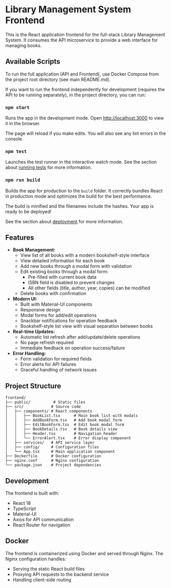 # Library Management System Frontend

This is the React application frontend for the full-stack Library Management System.
It consumes the API microservice to provide a web interface for managing books.


## Available Scripts

To run the full application (API and Frontend), use Docker Compose from the project root directory (see main README.md).

If you want to run the frontend independently for development (requires the API to be running separately), in the project directory, you can run:

### `npm start`

Runs the app in the development mode.
Open [http://localhost:3000](http://localhost:3000) to view it in the browser.

The page will reload if you make edits.
You will also see any lint errors in the console.

### `npm test`

Launches the test runner in the interactive watch mode.
See the section about [running tests](https://facebook.github.io/create-react-app/docs/running-tests) for more information.

### `npm run build`

Builds the app for production to the `build` folder.
It correctly bundles React in production mode and optimizes the build for the best performance.

The build is minified and the filenames include the hashes.
Your app is ready to be deployed!

See the section about [deployment](https://facebook.github.io/create-react-app/docs/deployment) for more information.

## Features

- **Book Management:**
  - View list of all books with a modern bookshelf-style interface
  - View detailed information for each book
  - Add new books through a modal form with validation
  - Edit existing books through a modal form:
    - Pre-filled with current book data
    - ISBN field is disabled to prevent changes
    - All other fields (title, author, year, copies) can be modified
  - Delete books with confirmation
- **Modern UI:**
  - Built with Material-UI components
  - Responsive design
  - Modal forms for add/edit operations
  - Snackbar notifications for operation feedback
  - Bookshelf-style list view with visual separation between books
- **Real-time Updates:**
  - Automatic list refresh after add/update/delete operations
  - No page refresh required
  - Immediate feedback on operation success/failure
- **Error Handling:**
  - Form validation for required fields
  - Error alerts for API failures
  - Graceful handling of network issues

## Project Structure

```
frontend/
├── public/          # Static files
├── src/            # Source code
│   ├── components/ # React components
│   │   ├── BookList.tsx      # Main book list with modals
│   │   ├── AddBookForm.tsx   # Add book modal form
│   │   ├── EditBookForm.tsx  # Edit book modal form
│   │   ├── BookDetails.tsx   # Book details view
│   │   ├── Header.tsx        # Navigation header
│   │   └── ErrorAlert.tsx    # Error display component
│   ├── services/   # API service layer
│   ├── config/     # Configuration files
│   └── App.tsx     # Main application component
├── Dockerfile      # Docker configuration
├── nginx.conf      # Nginx configuration
└── package.json    # Project dependencies
```

## Development

The frontend is built with:
- React 18
- TypeScript
- Material-UI
- Axios for API communication
- React Router for navigation

## Docker

The frontend is containerized using Docker and served through Nginx. The Nginx configuration handles:
- Serving the static React build files
- Proxying API requests to the backend service
- Handling client-side routing
